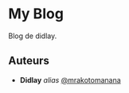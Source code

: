 # My Blog

Blog de didlay.

## Auteurs

* **Didlay** _alias_ [@mrakotomanana](https://github.com/mrakotomanana)
